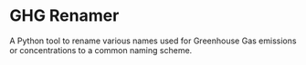 GHG Renamer
===========

A Python tool to rename various names used for Greenhouse Gas emissions or
concentrations to a common naming scheme.


